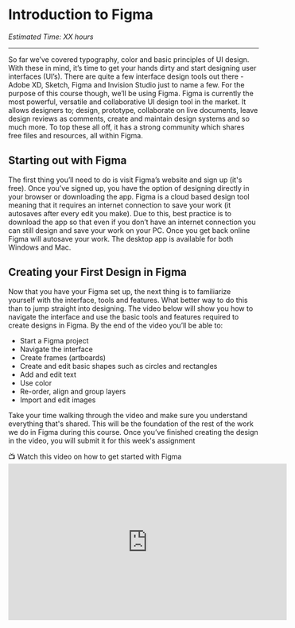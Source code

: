 # Introduction to Figma
*Estimated Time: XX hours*

---

So far we’ve covered typography, color and basic principles of UI design. With these in mind, it’s time to get your hands dirty and start designing user interfaces (UI’s). There are quite a few interface design tools out there - Adobe XD, Sketch, Figma and Invision Studio just to name a few. For the purpose of this course though, we’ll be using Figma. Figma is currently the most powerful, versatile and collaborative UI design tool in the market. It allows designers to; design, prototype, collaborate on live documents, leave design reviews as comments, create and maintain design systems and so much more. To top these all off, it has a strong community which shares free files and resources, all within Figma. 


## Starting out with Figma

The first thing you’ll need to do is visit Figma’s website and sign up (it's free). Once you’ve signed up, you have the option of designing directly in your browser or downloading the app. Figma is a cloud based design tool meaning that it requires an internet connection to save your work (it autosaves after every edit you make). Due to this, best practice is to download the app so that even if you don’t have an internet connection you can still design and save your work on your PC. Once you get back online Figma will autosave your work. The desktop app is available for both Windows and Mac.


## Creating your First Design in Figma

Now that you have your Figma set up, the next thing is to familiarize yourself with the interface, tools and features. What better way to do this than to jump straight into designing. The video below will show you how to navigate the interface and use the basic tools and features required to create designs in Figma. By the end of the video you’ll be able to:

- Start a Figma project 
- Navigate the interface
- Create frames (artboards)
- Create and edit basic shapes such as circles and rectangles
- Add and edit text 
- Use color
- Re-order, align and group layers
- Import and edit images

Take your time walking through the video and make sure you understand everything that's shared. This will be the foundation of the rest of the work we do in Figma during this course. Once you’ve finished creating the design in the video, you will submit it for this week's assignment

<aside> 
  📺 Watch this video on how to get started with Figma
</aside>

<iframe width="560" height="315" src="https://www.youtube.com/embed/eZJOSK4gXl4" title="YouTube video player" frameborder="0" allow="accelerometer; autoplay; clipboard-write; encrypted-media; gyroscope; picture-in-picture" allowfullscreen></iframe>

